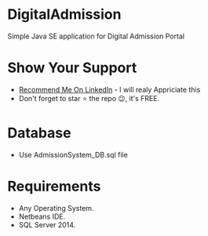 # DigitalAdmission
Simple Java SE application for Digital Admission Portal 
# Show Your Support
* [Recommend Me On LinkedIn](https://www.linkedin.com/in/imalisheraz/) - I will realy Appriciate this  
* Don't forget to star ⭐ the repo 😉, it's FREE.

# Database
* Use AdmissionSystem_DB.sql file

# Requirements
* Any Operating System.   
* Netbeans IDE.
* SQL Server 2014.
